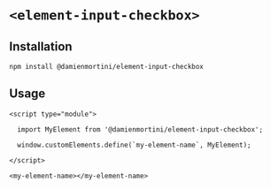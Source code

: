 # `<element-input-checkbox>`

## Installation

```
npm install @damienmortini/element-input-checkbox
```

## Usage
```
<script type="module">

  import MyElement from '@damienmortini/element-input-checkbox';

  window.customElements.define(`my-element-name`, MyElement);

</script>

<my-element-name></my-element-name>
```
